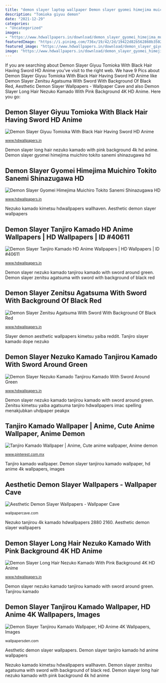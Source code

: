 ```yaml
---
title: "demon slayer laptop wallpaper Demon slayer gyomei himejima muichiro tokito sanemi shinazugawa hd"
description: "Tomioka giyuu demon"
date: "2021-12-29"
categories:
- "Uncategorized"
images:
- "https://www.hdwallpapers.in/download/demon_slayer_gyomei_himejima_muichiro_tokito_sanemi_shinazugawa_hd_anime-1280x720.jpg"
featuredImage: "https://i.pinimg.com/736x/19/42/2d/19422d82b562860b3502c0b3c3465025.jpg"
featured_image: "https://www.hdwallpapers.in/download/demon_slayer_giyuu_tomioka_with_black_hair_having_sword_hd_anime-1920x1080.jpg"
image: "https://www.hdwallpapers.in/download/demon_slayer_gyomei_himejima_muichiro_tokito_sanemi_shinazugawa_hd_anime-1280x720.jpg"
---
```


If you are searching about Demon Slayer Giyuu Tomioka With Black Hair Having Sword HD Anime you've visit to the right web. We have 9 Pics about Demon Slayer Giyuu Tomioka With Black Hair Having Sword HD Anime like Demon Slayer Zenitsu Agatsuma With Sword With Background Of Black Red, Aesthetic Demon Slayer Wallpapers - Wallpaper Cave and also Demon Slayer Long Hair Nezuko Kamado With Pink Background 4K HD Anime. Here you go:

## Demon Slayer Giyuu Tomioka With Black Hair Having Sword HD Anime

![Demon Slayer Giyuu Tomioka With Black Hair Having Sword HD Anime](https://www.hdwallpapers.in/download/demon_slayer_giyuu_tomioka_with_black_hair_having_sword_hd_anime-1920x1080.jpg "Demon slayer giyuu tomioka with black hair having sword hd anime")

<small>www.hdwallpapers.in</small>

Demon slayer long hair nezuko kamado with pink background 4k hd anime. Demon slayer gyomei himejima muichiro tokito sanemi shinazugawa hd

## Demon Slayer Gyomei Himejima Muichiro Tokito Sanemi Shinazugawa HD

![Demon Slayer Gyomei Himejima Muichiro Tokito Sanemi Shinazugawa HD](https://www.hdwallpapers.in/download/demon_slayer_gyomei_himejima_muichiro_tokito_sanemi_shinazugawa_hd_anime-1280x720.jpg "Aesthetic demon slayer wallpapers")

<small>www.hdwallpapers.in</small>

Nezuko kamado kimetsu hdwallpapers wallhaven. Aesthetic demon slayer wallpapers

## Demon Slayer Tanjiro Kamado HD Anime Wallpapers | HD Wallpapers | ID #40611

![Demon Slayer Tanjiro Kamado HD Anime Wallpapers | HD Wallpapers | ID #40611](https://www.hdwallpapers.in/download/demon_slayer_tanjiro_kamado_hd_anime-1366x768.jpg "Demon slayer gyomei himejima muichiro tokito sanemi shinazugawa hd")

<small>www.hdwallpapers.in</small>

Demon slayer nezuko kamado tanjirou kamado with sword around green. Demon slayer zenitsu agatsuma with sword with background of black red

## Demon Slayer Zenitsu Agatsuma With Sword With Background Of Black Red

![Demon Slayer Zenitsu Agatsuma With Sword With Background Of Black Red](https://www.hdwallpapers.in/download/demon_slayer_zenitsu_agatsuma_with_sword_with_background_of_black_red_and_lightning_hd_anime-1920x1080.jpg "Nezuko kamado kimetsu hdwallpapers wallhaven")

<small>www.hdwallpapers.in</small>

Slayer demon aesthetic wallpapers kimetsu yaiba reddit. Tanjiro slayer kamado dope nezuko

## Demon Slayer Nezuko Kamado Tanjirou Kamado With Sword Around Green

![Demon Slayer Nezuko Kamado Tanjirou Kamado With Sword Around Green](https://www.hdwallpapers.in/download/demon_slayer_nezuko_kamado_tanjirou_kamado_with_sword_around_green_plants_with_background_of_moon_4k_5k_hd_anime-2560x1440.jpg "Demon slayer nezuko kamado tanjirou kamado with sword around green")

<small>www.hdwallpapers.in</small>

Demon slayer nezuko kamado tanjirou kamado with sword around green. Zenitsu kimetsu yaiba agatsuma tanjiro hdwallpapers imac spelling menakjubkan uhdpaper peakpx

## Tanjiro Kamado Wallpaper | Anime, Cute Anime Wallpaper, Anime Demon

![Tanjiro Kamado Wallpaper | Anime, Cute anime wallpaper, Anime demon](https://i.pinimg.com/736x/19/42/2d/19422d82b562860b3502c0b3c3465025.jpg "Zenitsu kimetsu yaiba agatsuma tanjiro hdwallpapers imac spelling menakjubkan uhdpaper peakpx")

<small>www.pinterest.com.mx</small>

Tanjiro kamado wallpaper. Demon slayer tanjirou kamado wallpaper, hd anime 4k wallpapers, images

## Aesthetic Demon Slayer Wallpapers - Wallpaper Cave

![Aesthetic Demon Slayer Wallpapers - Wallpaper Cave](https://wallpapercave.com/wp/wp5206313.jpg "Demon slayer zenitsu agatsuma with sword with background of black red")

<small>wallpapercave.com</small>

Nezuko tanjirou 4k kamado hdwallpapers 2880 2160. Aesthetic demon slayer wallpapers

## Demon Slayer Long Hair Nezuko Kamado With Pink Background 4K HD Anime

![Demon Slayer Long Hair Nezuko Kamado With Pink Background 4K HD Anime](https://www.hdwallpapers.in/download/demon_slayer_long_hair_nezuko_kamado_with_pink_background_4k_hd_anime-1920x1080.jpg "Demon slayer gyomei himejima muichiro tokito sanemi shinazugawa hd")

<small>www.hdwallpapers.in</small>

Demon slayer nezuko kamado tanjirou kamado with sword around green. Tanjirou kamado

## Demon Slayer Tanjirou Kamado Wallpaper, HD Anime 4K Wallpapers, Images

![Demon Slayer Tanjirou Kamado Wallpaper, HD Anime 4K Wallpapers, Images](https://images.wallpapersden.com/image/wl-demon-slayer-tanjirou-kamado_66766.jpg "Demon slayer long hair nezuko kamado with pink background 4k hd anime")

<small>wallpapersden.com</small>

Aesthetic demon slayer wallpapers. Demon slayer tanjiro kamado hd anime wallpapers

Nezuko kamado kimetsu hdwallpapers wallhaven. Demon slayer zenitsu agatsuma with sword with background of black red. Demon slayer long hair nezuko kamado with pink background 4k hd anime
